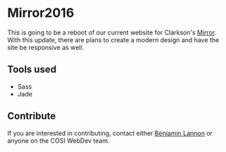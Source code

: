 # Mirror2016
This is going to be a reboot of our current website for Clarkson's
[Mirror](http://mirror.clarkson.edu/). With this update, there are plans to create
a modern design and have the site be responsive as well.

## Tools used
- Sass
- Jade

## Contribute
If you are interested in contributing, contact either [Benjamin Lannon](mailto:lannonbr@clarkson.edu)
or anyone on the COSI WebDev team.
